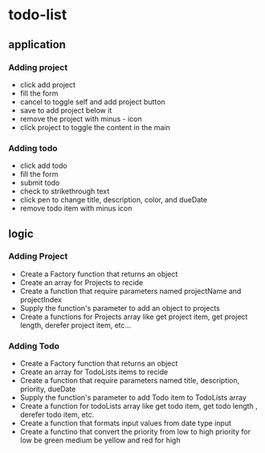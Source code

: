 # todo-list

## application
### Adding project
 - click add project
 - fill the form
 - cancel to toggle self and add project button
 - save to add project below it
 - remove the project with minus - icon
 - click project to toggle the content in the main

### Adding todo
 - click add todo 
 - fill the form
 - submit todo
 - check to strikethrough text
 - click pen to change title, description, color, and dueDate
 - remove todo item with minus icon

## logic
### Adding Project
 - Create a Factory function that returns an object
 - Create an array for Projects to recide
 - Create a function that require parameters named projectName and projectIndex
 - Supply the function's parameter to add an object to projects
 - Create a functions for Projects array like get project item, get project length, derefer project item, etc...

### Adding Todo
 - Create a Factory function that returns an object
 - Create an array for TodoLists items to recide
 - Create a function that require parameters named title, description, priority, dueDate
 - Supply the function's parameter to add Todo item to TodoLists array
 - Create a function for todoLists array like get todo item, get todo length , derefer todo item, etc.
 - Create a function that formats input values from date type input
 - Create a functino that convert the priority from low to high priority for low be green medium be yellow and red for high